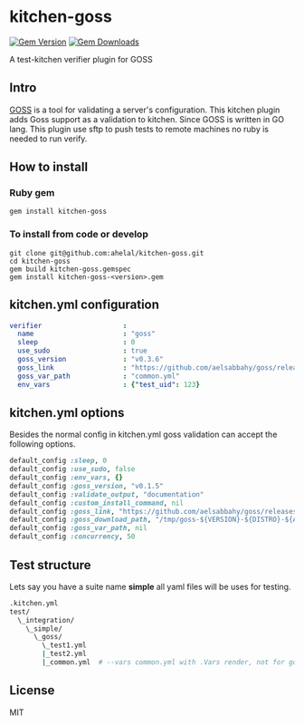 # kitchen-goss
[![Gem Version](https://badge.fury.io/rb/kitchen-goss.svg)](https://badge.fury.io/rb/kitchen-goss)
[![Gem Downloads](http://ruby-gem-downloads-badge.herokuapp.com/kitchen-goss?type=total&color=brightgreen)](https://rubygems.org/gems/kitchen-goss)

A test-kitchen verifier plugin for GOSS

## Intro
[GOSS](https://github.com/aelsabbahy/goss.git) is a tool for validating a server's configuration.
This kitchen plugin adds Goss support as a validation to kitchen. Since GOSS is written in GO lang. This plugin use sftp to push tests to remote machines no ruby is needed to run verify.


## How to install

### Ruby gem
```
gem install kitchen-goss
```

### To install from code or develop
```
git clone git@github.com:ahelal/kitchen-goss.git
cd kitchen-goss
gem build kitchen-goss.gemspec
gem install kitchen-goss-<version>.gem
```

## kitchen.yml configuration
```yaml
verifier                    :
  name                      : "goss"
  sleep                     : 0
  use_sudo                  : true
  goss_version              : "v0.3.6"
  goss_link                 : "https://github.com/aelsabbahy/goss/releases/download/$VERSION/goss-linux-${ARCH}"
  goss_var_path             : "common.yml"
  env_vars                  : {"test_uid": 123}
```

## kitchen.yml options
Besides the normal config in kitchen.yml goss validation can accept the following options.

```ruby
default_config :sleep, 0
default_config :use_sudo, false
default_config :env_vars, {}
default_config :goss_version, "v0.1.5"
default_config :validate_output, "documentation"
default_config :custom_install_command, nil
default_config :goss_link, "https://github.com/aelsabbahy/goss/releases/download/$VERSION/goss-${DISTRO}-${ARCH}"
default_config :goss_download_path, "/tmp/goss-${VERSION}-${DISTRO}-${ARCH}"
default_config :goss_var_path, nil
default_config :concurrency, 50
```

## Test structure

Lets say you have a suite name **simple** all yaml files will be uses for testing.


```bash
.kitchen.yml
test/
  \_integration/
    \_simple/
      \_goss/
        \_test1.yml
        |_test2.yml
        |_common.yml  # --vars common.yml with .Vars render, not for goss test
```


## License

MIT
